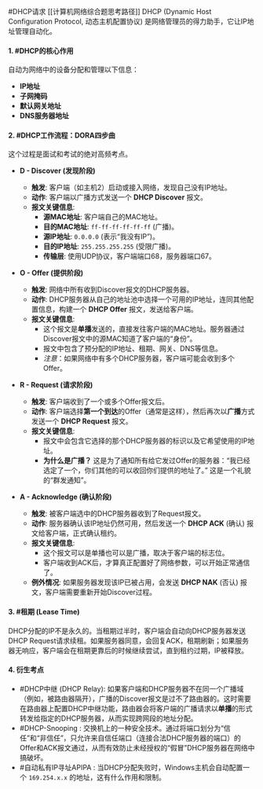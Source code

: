 #DHCP请求 
  [[计算机网络综合题思考路径]] 
DHCP (Dynamic Host Configuration Protocol, 动态主机配置协议) 是网络管理员的得力助手，它让IP地址管理自动化。

#### 1. #DHCP的核心作用
自动为网络中的设备分配和管理以下信息：
*   **IP地址**
*   **子网掩码**
*   **默认网关地址**
*   **DNS服务器地址**

#### 2. #DHCP工作流程：DORA四步曲

这个过程是面试和考试的绝对高频考点。

*   **D - Discover (发现阶段)**
    *   **触发**: 客户端（如主机2）启动或接入网络，发现自己没有IP地址。
    *   **动作**: 客户端以广播方式发送一个 **DHCP Discover** 报文。
    *   **报文关键信息**:
        *   **源MAC地址**: 客户端自己的MAC地址。
        *   **目的MAC地址**: `ff-ff-ff-ff-ff-ff` (广播)。
        *   **源IP地址**: `0.0.0.0` (表示“我没有IP”)。
        *   **目的IP地址**: `255.255.255.255` (受限广播)。
        *   **传输层**: 使用UDP协议，客户端端口68，服务器端口67。

*   **O - Offer (提供阶段)**
    *   **触发**: 网络中所有收到Discover报文的DHCP服务器。
    *   **动作**: DHCP服务器从自己的地址池中选择一个可用的IP地址，连同其他配置信息，构建一个 **DHCP Offer** 报文，发送给客户端。
    *   **报文关键信息**:
        *   这个报文是**单播**发送的，直接发往客户端的MAC地址。服务器通过Discover报文中的源MAC知道了客户端的“身份”。
        *   报文中包含了预分配的IP地址、租期、网关、DNS等信息。
        *   *注意*：如果网络中有多个DHCP服务器，客户端可能会收到多个Offer。

*   **R - Request (请求阶段)**
    *   **触发**: 客户端收到了一个或多个Offer报文后。
    *   **动作**: 客户端选择**第一个到达**的Offer（通常是这样），然后再次以**广播**方式发送一个 **DHCP Request** 报文。
    *   **报文关键信息**:
        *   报文中会包含它选择的那个DHCP服务器的标识以及它希望使用的IP地址。
        *   **为什么是广播？** 这是为了通知所有给它发过Offer的服务器：“我已经选定了一个，你们其他的可以收回你们提供的地址了。” 这是一个礼貌的“群发通知”。

*   **A - Acknowledge (确认阶段)**
    *   **触发**: 被客户端选中的DHCP服务器收到了Request报文。
    *   **动作**: 服务器确认该IP地址仍然可用，然后发送一个 **DHCP ACK** (确认) 报文给客户端，正式确认租约。
    *   **报文关键信息**:
        *   这个报文可以是单播也可以是广播，取决于客户端的标志位。
        *   客户端收到ACK后，才算真正配置好了网络参数，可以开始正常通信了。
    *   **例外情况**: 如果服务器发现该IP已被占用，会发送 **DHCP NAK** (否认) 报文，客户端需要重新开始Discover过程。

#### 3. #租期 (Lease Time) 
DHCP分配的IP不是永久的。当租期过半时，客户端会自动向DHCP服务器发送DHCP Request请求续租。如果服务器同意，会回复ACK，租期刷新；如果服务器无响应，客户端会在租期更靠后的时候继续尝试，直到租约过期，IP被释放。

#### 4. 衍生考点
*   #DHCP中继 (DHCP Relay): 如果客户端和DHCP服务器不在同一个广播域（例如，被路由器隔开），广播的Discover报文是过不了路由器的。这时需要在路由器上配置DHCP中继功能，路由器会将客户端的广播请求以**单播**的形式转发给指定的DHCP服务器，从而实现跨网段的地址分配。
*   #DHCP-Snooping : 交换机上的一种安全技术。通过将端口划分为“信任”和“非信任”，只允许来自信任端口（连接合法DHCP服务器的端口）的Offer和ACK报文通过，从而有效防止未经授权的“假冒”DHCP服务器在网络中搞破坏。
*    #自动私有IP寻址APIPA : 当DHCP分配失败时，Windows主机会自动配置一个 `169.254.x.x` 的地址，这有什么作用和限制。